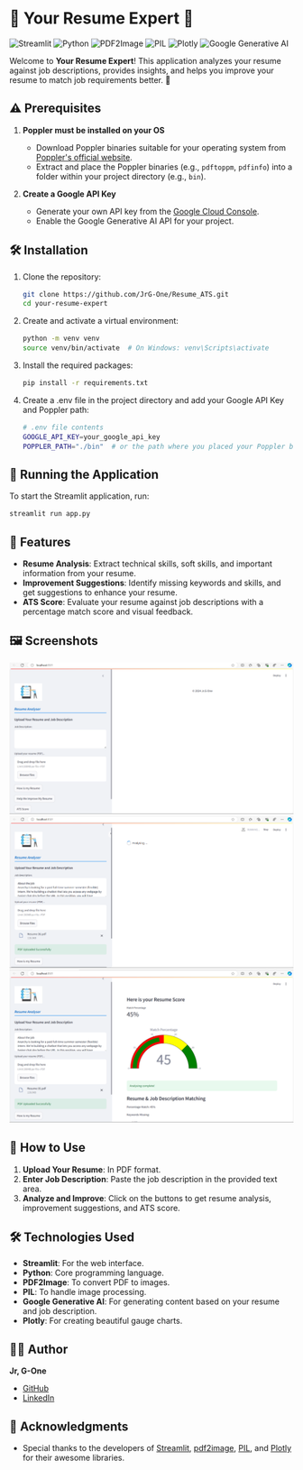 # 🌟 Your Resume Expert 🌟

![Streamlit](https://img.shields.io/badge/Streamlit-FF4B4B?logo=streamlit&logoColor=white)
![Python](https://img.shields.io/badge/Python-3776AB?logo=python&logoColor=white)
![PDF2Image](https://img.shields.io/badge/PDF2Image-FFD700?logo=pdf&logoColor=white)
![PIL](https://img.shields.io/badge/PIL-FFDDC1?logo=python&logoColor=white)
![Plotly](https://img.shields.io/badge/Plotly-3F4F75?logo=plotly&logoColor=white)
![Google Generative AI](https://img.shields.io/badge/Google%20Generative%20AI-4285F4?logo=google&logoColor=white)

Welcome to **Your Resume Expert**! This application analyzes your resume against job descriptions, provides insights, and helps you improve your resume to match job requirements better. 🚀

## ⚠️ Prerequisites

1. **Poppler must be installed on your OS**
   - Download Poppler binaries suitable for your operating system from [Poppler's official website](https://poppler.freedesktop.org/).
   - Extract and place the Poppler binaries (e.g., `pdftoppm`, `pdfinfo`) into a folder within your project directory (e.g., `bin`).

2. **Create a Google API Key**
   - Generate your own API key from the [Google Cloud Console](https://console.cloud.google.com/).
   - Enable the Google Generative AI API for your project.

## 🛠️ Installation

1. Clone the repository:

   ```bash
   git clone https://github.com/JrG-One/Resume_ATS.git
   cd your-resume-expert
   ```

2. Create and activate a virtual environment:

   ```bash
   python -m venv venv
   source venv/bin/activate  # On Windows: venv\Scripts\activate
   ```

3. Install the required packages:

   ```bash
   pip install -r requirements.txt
   ```

4. Create a .env file in the project directory and add your Google API Key and Poppler path:

   ```bash
   # .env file contents
   GOOGLE_API_KEY=your_google_api_key
   POPPLER_PATH="./bin"  # or the path where you placed your Poppler binaries
   ```

## 🚀 Running the Application

To start the Streamlit application, run:

```bash
streamlit run app.py
```

## 🎨 Features

- **Resume Analysis**: Extract technical skills, soft skills, and important information from your resume.
- **Improvement Suggestions**: Identify missing keywords and skills, and get suggestions to enhance your resume.
- **ATS Score**: Evaluate your resume against job descriptions with a percentage match score and visual feedback.

## 🖼️ Screenshots

![Homepage](Screenshots/image.png)
![Analysis](Screenshots/image2.png)
![Result](Screenshots/image3.png)

## 📝 How to Use

1. **Upload Your Resume**: In PDF format.
2. **Enter Job Description**: Paste the job description in the provided text area.
3. **Analyze and Improve**: Click on the buttons to get resume analysis, improvement suggestions, and ATS score.

## 🛠️ Technologies Used

- **Streamlit**: For the web interface.
- **Python**: Core programming language.
- **PDF2Image**: To convert PDF to images.
- **PIL**: To handle image processing.
- **Google Generative AI**: For generating content based on your resume and job description.
- **Plotly**: For creating beautiful gauge charts.

## 👨‍💻 Author

**Jr, G-One**

- [GitHub](https://github.com/JrG-One)
- [LinkedIn](https://www.linkedin.com/in/ojaswavarshney/)

## 🌟 Acknowledgments

- Special thanks to the developers of [Streamlit](https://streamlit.io/), [pdf2image](https://github.com/Belval/pdf2image), [PIL](https://pillow.readthedocs.io/), and [Plotly](https://plotly.com/python/) for their awesome libraries.